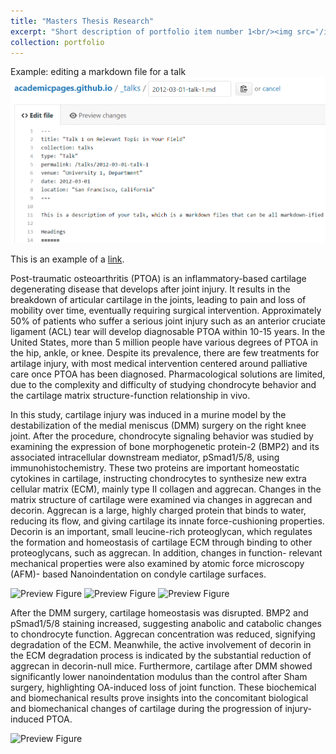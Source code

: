 ```yaml
---
title: "Masters Thesis Research"
excerpt: "Short description of portfolio item number 1<br/><img src='/images/500x300.png'>"
collection: portfolio
---
```



Example: editing a markdown file for a talk
![Editing a markdown file for a talk](/images/editing-talk.png)

This is an example of a [link](http://github.com "Github").


Post-traumatic osteoarthritis (PTOA) is an inflammatory-based cartilage degenerating disease that develops after joint injury. It results in the breakdown of articular cartilage in the joints, leading to pain and loss of mobility over time, eventually requiring surgical intervention. Approximately 50% of patients who suffer a serious joint injury such as an anterior cruciate ligament (ACL) tear will develop diagnosable PTOA within 10-15 years. In the United States, more than 5 million people have various degrees of PTOA in the hip, ankle, or knee. Despite its prevalence, there are few treatments for artilage injury, with most medical intervention centered around palliative care once PTOA has been diagnosed. Pharmacological solutions are limited, due to the complexity and difficulty of studying chondrocyte behavior and the cartilage matrix structure-function relationship in vivo.


In this study, cartilage injury was induced in a murine model by the destabilization of the medial meniscus (DMM) surgery on the right knee joint. After the procedure, chondrocyte signaling behavior was studied by examining the expression of bone morphogenetic protein-2 (BMP2) and its associated intracellular downstream mediator, pSmad1/5/8, using immunohistochemistry. These two proteins are important homeostatic cytokines in cartilage, instructing chondrocytes to synthesize new extra cellular matrix (ECM), mainly type II collagen and aggrecan. Changes in the matrix
structure of cartilage were examined via changes in aggrecan and decorin. Aggrecan is a large, highly charged protein that binds to water, reducing its flow, and giving cartilage its innate force-cushioning properties. Decorin is an important, small leucine-rich
proteoglycan, which regulates the formation and homeostasis of cartilage ECM through binding to other proteoglycans, such as aggrecan. In addition, changes in function- relevant mechanical properties were also examined by atomic force microscopy (AFM)- based Nanoindentation on condyle cartilage surfaces.

![Preview Figure](https://eroberts91.github.io/personal-site/images/portfolio_images/port1-2.png?raw=true)
![Preview Figure](https://eroberts91.github.io/personal-site/images/portfolio_images/port1-3.png?raw=true)
![Preview Figure](https://eroberts91.github.io/personal-site/images/portfolio_images/port1-4.png?raw=true)

After the DMM surgery, cartilage homeostasis was disrupted. BMP2 and pSmad1/5/8 staining increased, suggesting anabolic and catabolic changes to chondrocyte function. Aggrecan concentration was reduced, signifying degradation of the ECM. Meanwhile, the active involvement of decorin in the ECM degradation process is indicated by the substantial reduction of aggrecan in decorin-null mice. Furthermore,
cartilage after DMM showed significantly lower nanoindentation modulus than the control after Sham surgery, highlighting OA-induced loss of joint function. These biochemical and biomechanical results prove insights into the concomitant biological and biomechanical changes of cartilage during the progression of injury-induced PTOA.


![Preview Figure](https://eroberts91.github.io/personal-site/images/portfolio_images/port1-5.png?raw=true)





